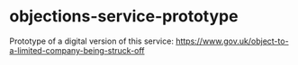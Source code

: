 # objections-service-prototype
Prototype of a digital version of this service: https://www.gov.uk/object-to-a-limited-company-being-struck-off
